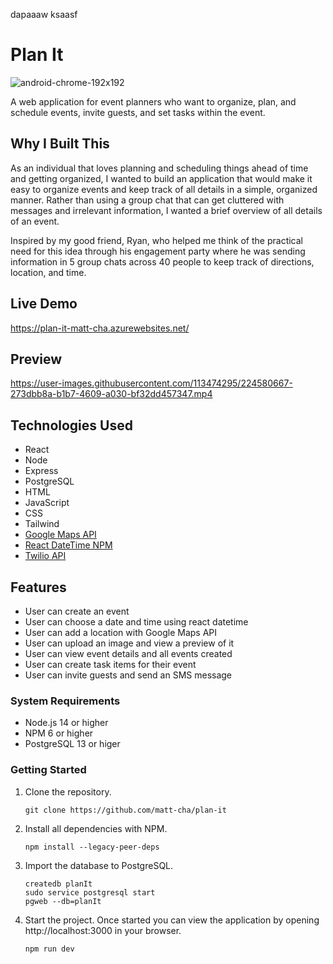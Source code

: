 dapaaaw
ksaasf








# Plan It
![android-chrome-192x192](https://user-images.githubusercontent.com/113474295/226087227-a2f23b12-8470-4c57-886e-5312d8b7e5a8.png)

A web application for event planners who want to organize, plan, and schedule events, invite guests, and set tasks within the event.

## Why I Built This

As an individual that loves planning and scheduling things ahead of time and getting organized, I wanted to build an application that would make it easy to organize events and keep track of all details in a simple, organized manner. Rather than using a group chat that can get cluttered with messages and irrelevant information, I wanted a brief overview of all details of an event.

Inspired by my good friend, Ryan, who helped me think of the practical need for this idea through his engagement party where he was sending information in 5 group chats across 40 people to keep track of directions, location, and time.

## Live Demo

https://plan-it-matt-cha.azurewebsites.net/

## Preview

https://user-images.githubusercontent.com/113474295/224580667-273dbb8a-b1b7-4609-a030-bf32dd457347.mp4

## Technologies Used

- React
- Node
- Express
- PostgreSQL
- HTML
- JavaScript
- CSS
- Tailwind
- [Google Maps API](https://developers.google.com/maps)
- [React DateTime NPM](https://www.npmjs.com/package/react-datetime)
- [Twilio API](https://www.twilio.com/docs)

## Features

- User can create an event
- User can choose a date and time using react datetime
- User can add a location with Google Maps API
- User can upload an image and view a preview of it
- User can view event details and all events created
- User can create task items for their event
- User can invite guests and send an SMS message

### System Requirements

- Node.js 14 or higher
- NPM 6 or higher
- PostgreSQL 13 or higer

### Getting Started

1. Clone the repository.

    ```shell
    git clone https://github.com/matt-cha/plan-it
    ```

1. Install all dependencies with NPM.

    ```shell
    npm install --legacy-peer-deps
    ```

1. Import the database to PostgreSQL.

    ```shell
    createdb planIt
    sudo service postgresql start
    pgweb --db=planIt
    ```

1. Start the project. Once started you can view the application by opening http://localhost:3000 in your browser.

    ```shell
    npm run dev
    ```
